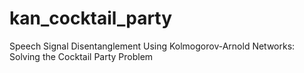 # kan_cocktail_party

Speech Signal Disentanglement Using Kolmogorov-Arnold Networks: Solving the Cocktail Party Problem
